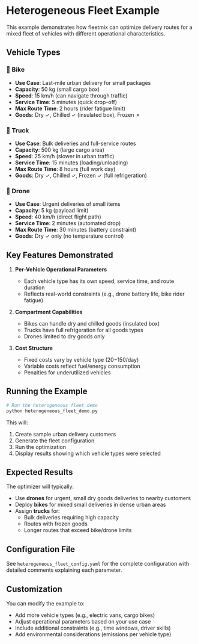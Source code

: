 # Heterogeneous Fleet Example

This example demonstrates how fleetmix can optimize delivery routes for a mixed fleet of vehicles with different operational characteristics.

## Vehicle Types

### 🚴 Bike
- **Use Case**: Last-mile urban delivery for small packages
- **Capacity**: 50 kg (small cargo box)
- **Speed**: 15 km/h (can navigate through traffic)
- **Service Time**: 5 minutes (quick drop-off)
- **Max Route Time**: 2 hours (rider fatigue limit)
- **Goods**: Dry ✓, Chilled ✓ (insulated box), Frozen ✗

### 🚚 Truck  
- **Use Case**: Bulk deliveries and full-service routes
- **Capacity**: 500 kg (large cargo area)
- **Speed**: 25 km/h (slower in urban traffic)
- **Service Time**: 15 minutes (loading/unloading)
- **Max Route Time**: 8 hours (full work day)
- **Goods**: Dry ✓, Chilled ✓, Frozen ✓ (full refrigeration)

### 🚁 Drone
- **Use Case**: Urgent deliveries of small items
- **Capacity**: 5 kg (payload limit)
- **Speed**: 40 km/h (direct flight path)
- **Service Time**: 2 minutes (automated drop)
- **Max Route Time**: 30 minutes (battery constraint)
- **Goods**: Dry ✓ only (no temperature control)

## Key Features Demonstrated

1. **Per-Vehicle Operational Parameters**
   - Each vehicle type has its own speed, service time, and route duration
   - Reflects real-world constraints (e.g., drone battery life, bike rider fatigue)

2. **Compartment Capabilities**
   - Bikes can handle dry and chilled goods (insulated box)
   - Trucks have full refrigeration for all goods types
   - Drones limited to dry goods only

3. **Cost Structure**
   - Fixed costs vary by vehicle type ($20-$150/day)
   - Variable costs reflect fuel/energy consumption
   - Penalties for underutilized vehicles

## Running the Example

```bash
# Run the heterogeneous fleet demo
python heterogeneous_fleet_demo.py
```

This will:
1. Create sample urban delivery customers
2. Generate the fleet configuration
3. Run the optimization
4. Display results showing which vehicle types were selected

## Expected Results

The optimizer will typically:
- Use **drones** for urgent, small dry goods deliveries to nearby customers
- Deploy **bikes** for mixed small deliveries in dense urban areas  
- Assign **trucks** for:
  - Bulk deliveries requiring high capacity
  - Routes with frozen goods
  - Longer routes that exceed bike/drone limits

## Configuration File

See `heterogeneous_fleet_config.yaml` for the complete configuration with detailed comments explaining each parameter.

## Customization

You can modify the example to:
- Add more vehicle types (e.g., electric vans, cargo bikes)
- Adjust operational parameters based on your use case
- Include additional constraints (e.g., time windows, driver skills)
- Add environmental considerations (emissions per vehicle type) 